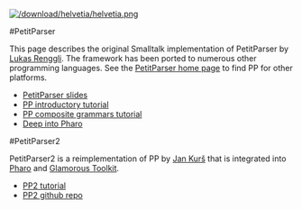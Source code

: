 [![/download/helvetia/helvetia.png](%base_url%/download/helvetia/helvetia.png)](%base_url%/research/helvetia)

#PetitParser

This page describes the original Smalltalk implementation of PetitParser by [Lukas Renggli](https://www.lukas-renggli.ch).
The framework has been ported to numerous other programming languages.
See the [PetitParser home page](https://petitparser.github.io) to find PP for other platforms.

- [PetitParser slides](https://www.slideshare.net/slideshow/embed_code/7224303)
- [PP introductory tutorial](https://www.lukas-renggli.ch/blog/petitparser-1)
- [PP composite grammars tutorial](https://www.lukas-renggli.ch/blog/petitparser-2)
- [Deep into Pharo](https://books.pharo.org/deep-into-pharo/index.html)

#PetitParser2

PetitParser2 is a reimplementation of PP by [Jan Kurš](%base_url%/staff/kursjan) that is integrated into [Pharo](https://pharo.org) and [Glamorous Toolkit](https://gtoolkit.com).

- [PP2 tutorial](https://kursjan.github.io/petitparser2/petitparser2.html)
- [PP2 github repo](https://github.com/kursjan/petitparser2)

